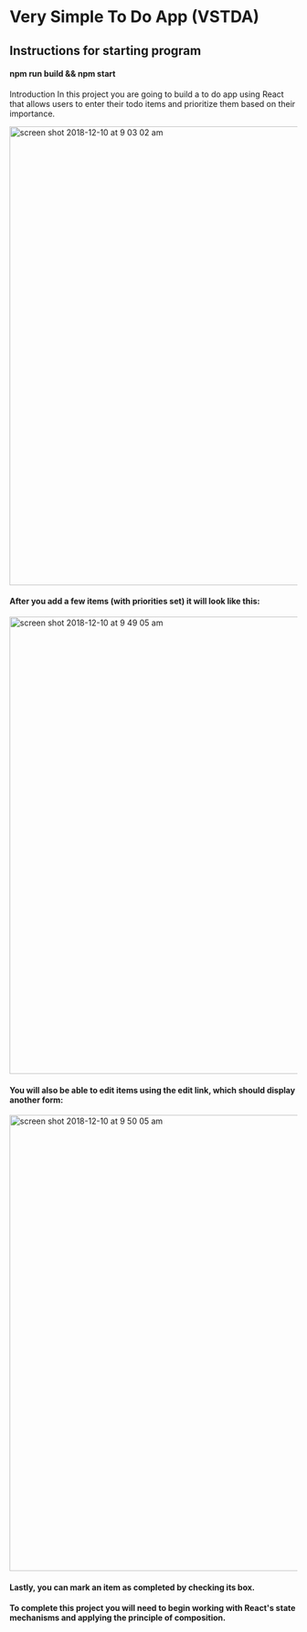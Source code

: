 # Very Simple To Do App (VSTDA)

## Instructions for starting program

#### npm run build && npm start

Introduction
In this project you are going to build a to do app using React that allows users to enter their todo items and prioritize them based on their importance.

<img width="803" alt="screen shot 2018-12-10 at 9 03 02 am" src="https://user-images.githubusercontent.com/18974511/49750584-33bec380-fc60-11e8-9bce-d76ac42f53c5.png">

#### After you add a few items (with priorities set) it will look like this:

<img width="800" alt="screen shot 2018-12-10 at 9 49 05 am" src="https://user-images.githubusercontent.com/18974511/49751022-3c63c980-fc61-11e8-9932-3bfc485b2802.png">

#### You will also be able to edit items using the edit link, which should display another form:

<img width="798" alt="screen shot 2018-12-10 at 9 50 05 am" src="https://user-images.githubusercontent.com/18974511/49751157-92387180-fc61-11e8-967e-0bab9d917d35.png">

#### Lastly, you can mark an item as completed by checking its box.
#### To complete this project you will need to begin working with React's state mechanisms and applying the principle of composition.


